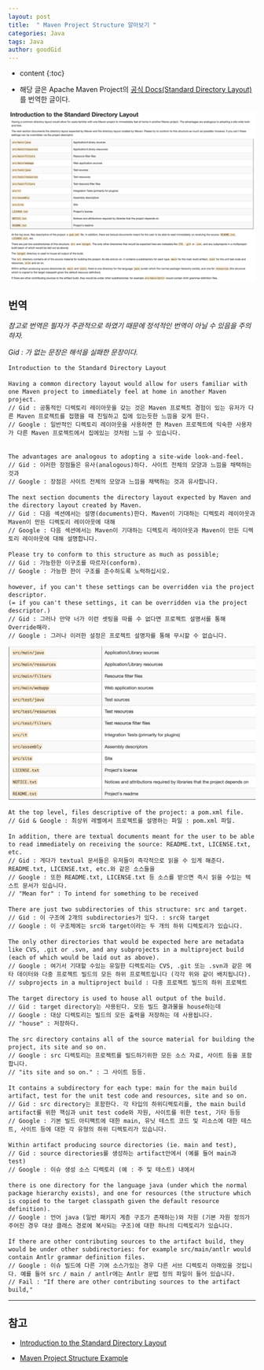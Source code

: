 ```yaml
---
layout: post
title:  " Maven Project Structure 알아보기 "
categories: Java
tags: Java
author: goodGid
---
```

* content
{:toc}

* 해당 글은 Apache Maven Project의 [공식 Docs(Standard Directory Layout)](https://maven.apache.org/guides/introduction/introduction-to-the-standard-directory-layout.html)를 번역한 글이다.

![](/assets/img/java/maven_project_structure_1.png)







## 번역

*참고로 번역은 필자가 주관적으로 하였기 때문에 정석적인 번역이 아닐 수 있음을 주의하자.*

*Gid : 가 없는 문장은 해석을 실패한 문장이다.*

```
Introduction to the Standard Directory Layout

Having a common directory layout would allow for users familiar with one Maven project to immediately feel at home in another Maven project.
// Gid : 공통적인 디렉토리 레이아웃을 갖는 것은 Maven 프로젝트 경험이 있는 유저가 다른 Maven 프로젝트를 접했을 때 친밀하고 집에 있는듯한 느낌을 갖게 한다.
// Google : 일반적인 디렉토리 레이아웃을 사용하면 한 Maven 프로젝트에 익숙한 사용자가 다른 Maven 프로젝트에서 집에있는 것처럼 느낄 수 있습니다.


The advantages are analogous to adopting a site-wide look-and-feel.
// Gid : 이러한 장점들은 유사(analogous)하다. 사이트 전체의 모양과 느낌을 채택하는 것과
// Google : 장점은 사이트 전체의 모양과 느낌을 채택하는 것과 유사합니다.

The next section documents the directory layout expected by Maven and the directory layout created by Maven. 
// Gid : 다음 섹션에서는 설명(documents)한다. Maven이 기대하는 디렉토리 레이아웃과 Maven이 만든 디렉토리 레이아웃에 대해
// Google : 다음 섹션에서는 Maven이 기대하는 디렉토리 레이아웃과 Maven이 만든 디렉토리 레이아웃에 대해 설명합니다.

Please try to conform to this structure as much as possible; 
// Gid : 가능한한 이구조를 따르자(conform).
// Google : 가능한 한이 구조를 준수하도록 노력하십시오.

however, if you can't these settings can be overridden via the project descriptor.
(= if you can't these settings, it can be overridden via the project descriptor.)
// Gid : 그러나 만약 너가 이런 셋팅을 따를 수 없다면 프로젝트 설명서를 통해 Override해라.
// Google : 그러나 이러한 설정은 프로젝트 설명자를 통해 무시할 수 없습니다.
```

![](/assets/img/java/maven_project_structure_2.png)

```
At the top level, files descriptive of the project: a pom.xml file. 
// Gid & Google : 최상위 레벨에서 프로젝트를 설명하는 파일 : pom.xml 파일.

In addition, there are textual documents meant for the user to be able to read immediately on receiving the source: README.txt, LICENSE.txt, etc.
// Gid : 게다가 textual 문서들은 유저들이 즉각적으로 읽을 수 있게 해준다. README.txt, LICENSE.txt, etc.와 같은 소스들을
// Google : 또한 README.txt, LICENSE.txt 등 소스를 받으면 즉시 읽을 수있는 텍스트 문서가 있습니다.
// "Mean for" : To intend for something to be received

There are just two subdirectories of this structure: src and target. 
// Gid : 이 구조에 2개의 subdirectories가 있다. : src와 target
// Google : 이 구조체에는 src와 target이라는 두 개의 하위 디렉토리가 있습니다.

The only other directories that would be expected here are metadata like CVS, .git or .svn, and any subprojects in a multiproject build (each of which would be laid out as above).
// Google : 여기서 기대할 수있는 유일한 디렉토리는 CVS, .git 또는 .svn과 같은 메타 데이터와 다중 프로젝트 빌드의 모든 하위 프로젝트입니다 (각각 위와 같이 배치됩니다).
// subprojects in a multiproject build : 다중 프로젝트 빌드의 하위 프로젝트

The target directory is used to house all output of the build.
// Gid : target directory는 사용된다. 모든 빌드 결과물을 house하는데
// Google : 대상 디렉토리는 빌드의 모든 출력을 저장하는 데 사용됩니다.
// "house" : 저장하다.

The src directory contains all of the source material for building the project, its site and so on.
// Google : src 디렉토리는 프로젝트를 빌드하기위한 모든 소스 자료, 사이트 등을 포함합니다.
// "its site and so on." : 그 사이트 등등.

It contains a subdirectory for each type: main for the main build artifact, test for the unit test code and resources, site and so on.
// Gid : src directory는 포함한다. 각 타입의 하위디렉토리를, the main build artifact를 위한 핵심과 unit test code와 자원, 사이트를 위한 test, 기타 등등
// Google : 기본 빌드 아티팩트에 대한 main, 유닛 테스트 코드 및 리소스에 대한 테스트, 사이트 등에 대한 각 유형의 하위 디렉토리가 있습니다.

Within artifact producing source directories (ie. main and test), 
// Gid : source directories를 생성하는 artifact안에서 (예를 들어 main과 test)
// Google : 이슈 생성 소스 디렉토리 (예 : 주 및 테스트) 내에서

there is one directory for the language java (under which the normal package hierarchy exists), and one for resources (the structure which is copied to the target classpath given the default resource definition).
// Google : 언어 java (일반 패키지 계층 구조가 존재하는)와 자원 (기본 자원 정의가 주어진 경우 대상 클래스 경로에 복사되는 구조)에 대한 하나의 디렉토리가 있습니다.

If there are other contributing sources to the artifact build, they would be under other subdirectories: for example src/main/antlr would contain Antlr grammar definition files.
// Google : 이슈 빌드에 다른 기여 소스가있는 경우 다른 서브 디렉토리 아래있을 것입니다. 예를 들어 src / main / antlr에는 Antlr 문법 정의 파일이 들어 있습니다.
// Fail : "If there are other contributing sources to the artifact build,"

```




---

## 참고

* [Introduction to the Standard Directory Layout](https://maven.apache.org/guides/introduction/introduction-to-the-standard-directory-layout.html)

* [Maven Project Structure Example](https://examples.javacodegeeks.com/enterprise-java/maven/maven-project-structure-example/)